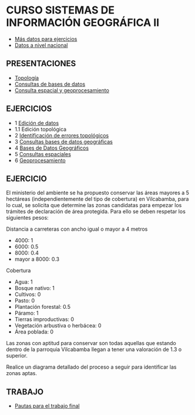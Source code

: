 # CURSO SISTEMAS DE INFORMACIÓN GEOGRÁFICA II

* [Más datos para ejercicios](https://www.dropbox.com/s/dxeqt9vzxmyjqqr/SIG2.rar?dl=0)
* [Datos a nivel nacional](https://www.dropbox.com/s/mquwoxcluwz9r0j/Compressed.rar?dl=0)

## PRESENTACIONES

* [Topología](http://prezi.com/colue-i3akcf/?utm_campaign=share&utm_medium=copy&rc=ex0share)
* [Consultas de bases de datos](http://prezi.com/colue-i3akcf/?utm_campaign=share&utm_medium=copy&rc=ex0share)
* [Consulta espacial y geoprocesamiento](http://prezi.com/0ilmzno_3yv5/?utm_campaign=share&utm_medium=copy&rc=ex0share)

## EJERCICIOS
* 1 [Edición de datos](https://www.dropbox.com/s/znqxyhlt7hkivln/EJERCICIO%201.8.rar?dl=0)
*   1.1 Edición topológica
* 2 [Identificación de errores topológicos](https://drive.google.com/open?id=0BzlSI5GKglNmN1lsSnROQ2RWZms)
* 3 [Consultas bases de datos geográficas](https://drive.google.com/open?id=0BzlSI5GKglNma1EzMW8zbFdZMnM)
* 4 [Bases de Datos Geográficos](https://drive.google.com/open?id=0BzlSI5GKglNmT2FVUUo1THJTYXc)
* 5 [Consultas espaciales](https://drive.google.com/open?id=0BzlSI5GKglNmbzZPZE5CcnN3dDA)
* 6 [Geoprocesamiento](https://drive.google.com/open?id=0BzlSI5GKglNmMGlmMkdMOHh2aDg)

## EJERCICIO
El ministerio del ambiente se ha propuesto conservar las áreas mayores a 5 hectáreas (independientemente del tipo de cobertura) en Vilcabamba, para lo cual, se solicita que determine las zonas candidatas para empezar los trámites de declaración de área protegida. Para ello se deben respetar los siguientes pesos:
 
Distancia a carreteras con ancho igual o mayor a 4 metros	
* 4000: 1
* 6000: 0.5
* 8000: 0.4
* mayor a 8000: 0.3
	
Cobertura	
* Agua: 1
* Bosque nativo: 1
* Cultivos: 0
* Pasto: 0
* Plantación forestal: 0.5
* Páramo: 1
* Tierras improductivas: 0
* Vegetación arbustiva o herbácea: 0
* Área poblada: 0
 
Las zonas con aptitud para conservar son todas aquellas que estando dentro de la parroquia Vilcabamba llegan a tener una valoración de 1.3 o superior.

Realice un diagrama detallado del proceso a seguir para identificar las zonas aptas.
## TRABAJO
* [Pautas para el trabajo final](https://www.dropbox.com/s/olv55skwqdwqc8o/Esquema%20del%20documento%20final.docx?dl=0)
